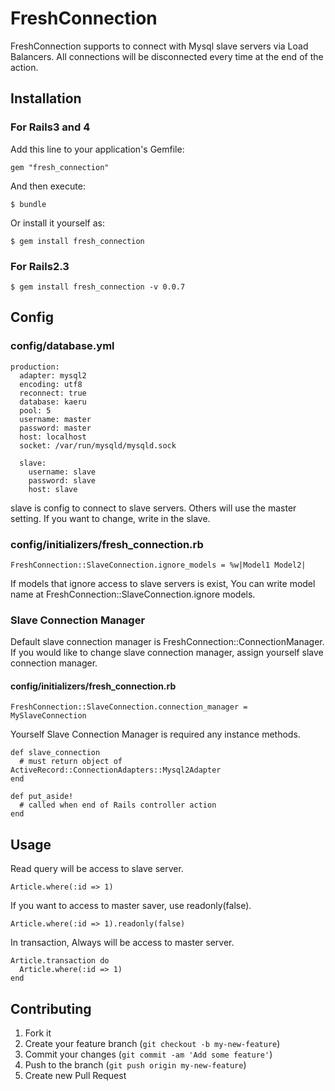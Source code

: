 # FreshConnection

FreshConnection supports to connect with Mysql slave servers via Load Balancers.
All connections will be disconnected every time at the end of the action.

## Installation

### For Rails3 and 4
Add this line to your application's Gemfile:

    gem "fresh_connection"

And then execute:

    $ bundle

Or install it yourself as:

    $ gem install fresh_connection

### For Rails2.3

    $ gem install fresh_connection -v 0.0.7

## Config
### config/database.yml

    production:
      adapter: mysql2
      encoding: utf8
      reconnect: true
      database: kaeru
      pool: 5
      username: master
      password: master
      host: localhost
      socket: /var/run/mysqld/mysqld.sock

      slave:
        username: slave
        password: slave
        host: slave

slave is config to connect to slave servers.
Others will use the master setting. If you want to change, write in the slave.

### config/initializers/fresh_connection.rb

    FreshConnection::SlaveConnection.ignore_models = %w|Model1 Model2|

If models that ignore access to slave servers is exist, You can write model name at FreshConnection::SlaveConnection.ignore models.

### Slave Connection Manager
Default slave connection manager is FreshConnection::ConnectionManager.
If you would like to change slave connection manager, assign yourself slave connection manager.

#### config/initializers/fresh_connection.rb

    FreshConnection::SlaveConnection.connection_manager = MySlaveConnection


Yourself Slave Connection Manager is required any instance methods.

    def slave_connection
      # must return object of ActiveRecord::ConnectionAdapters::Mysql2Adapter
    end

    def put_aside!
      # called when end of Rails controller action
    end

## Usage
Read query will be access to slave server.

    Article.where(:id => 1)

If you want to access to master saver, use readonly(false).

    Article.where(:id => 1).readonly(false)

In transaction, Always will be access to master server.

    Article.transaction do
      Article.where(:id => 1)
    end



## Contributing

1. Fork it
2. Create your feature branch (`git checkout -b my-new-feature`)
3. Commit your changes (`git commit -am 'Add some feature'`)
4. Push to the branch (`git push origin my-new-feature`)
5. Create new Pull Request

